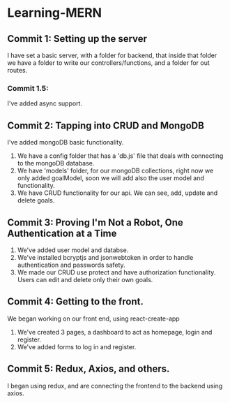 # Learning-MERN

## Commit 1: Setting up the server
I have set a basic server, with a folder for backend, that inside that folder we have a folder to write our controllers/functions, and a folder for out routes.

### Commit 1.5:
I've added async support.

## Commit 2: Tapping into CRUD and MongoDB
I've added mongoDB basic functionality.
1. We have a config folder that has a 'db.js' file that deals with connecting to the mongoDB database.
2. We have 'models' folder, for our mongoDB collections, right now we only added goalModel, soon we will add also the user model and functionality.
3. We have CRUD functionality for our api. We can see, add, update and delete goals.  

## Commit 3: Proving I'm Not a Robot, One Authentication at a Time 
1. We've added user model and databse.
2. We've installed bcryptjs and jsonwebtoken in order to handle authentication and passwords safety.
3. We made our CRUD use protect and have authorization functionality. Users can edit and delete only their own goals.

## Commit 4: Getting to the front.
We began working on our front end, using react-create-app
1. We've created 3 pages, a dashboard to act as homepage, login and register.
2. We've added forms to log in and register.

## Commit 5: Redux, Axios, and others.
I began using redux, and are connecting the frontend to the backend using axios.
